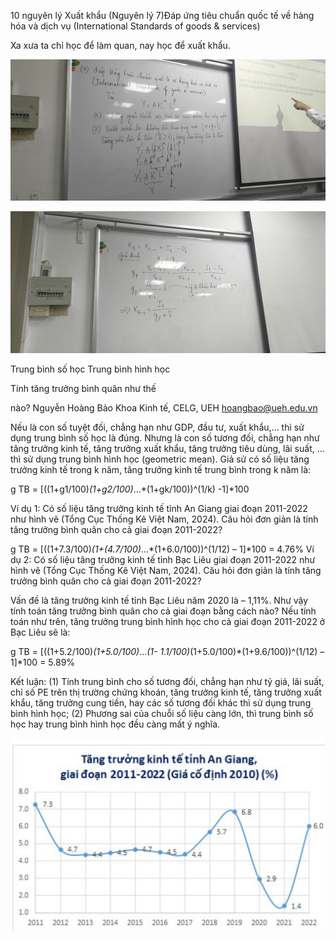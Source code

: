 10 nguyên lý Xuất khẩu
(Nguyên lý 7)Đáp ứng tiêu chuẩn quốc tế về hàng hóa và dịch vụ (International Standards of goods & services)

Xa xưa ta chỉ học để làm quan, nay học để xuất khẩu.

![alt text](image.png)

![alt text](image-1.png)

Trung bình số học 
Trung bình hình học

Tính tăng trưởng bình quân như thế

nào?
Nguyễn Hoàng Bảo
Khoa Kinh tế, CELG, UEH
hoangbao@ueh.edu.vn

Nếu là con số tuyệt đối, chẳng hạn như GDP, đầu tư, xuất khẩu,... thì sử
dụng trung bình số học là đúng. Nhưng là con số tương đối, chẳng hạn
như tăng trưởng kinh tế, tăng trưởng xuất khẩu, tăng trưởng tiêu dùng, lãi
suất, ... thì sử dụng trung bình hình học (geometric mean).
Giả sử có số liệu tăng trưởng kinh tế trong k năm, tăng trưởng kinh tế
trung bình trong k năm là:

g TB = [((1+g1/100)*(1+g2/100)*…*(1+gk/100))^(1/k) -1]*100

Ví dụ 1: Có số liệu tăng trưởng kinh tế tỉnh An Giang giai đoạn 2011-2022
như hình vẽ (Tổng Cục Thống Kê Việt Nam, 2024). Câu hỏi đơn giản là
tính tăng trưởng bình quân cho cả giai đoạn 2011-2022?

g TB = [((1+7.3/100)*(1+(4.7/100)*…*(1+6.0/100))^(1/12) – 1]*100 = 4.76%
Ví dụ 2: Có số liệu tăng trưởng kinh tế tỉnh Bạc Liêu giai đoạn 2011-2022
như hình vẽ (Tổng Cục Thống Kê Việt Nam, 2024). Câu hỏi đơn giản là
tính tăng trưởng bình quân cho cả giai đoạn 2011-2022?

Vấn đề là tăng trưởng kinh tế tỉnh Bạc Liêu năm 2020 là – 1,11%. Như vậy
tính toán tăng trưởng bình quân cho cả giai đoạn bằng cách nào?
Nếu tính toán như trên, tăng trưởng trung bình hình học cho cả giai đoạn
2011-2022 ở Bạc Liêu sẽ là:

g TB = [((1+5.2/100)*(1+5.0/100)*…*(1-
1.1/100)*(1+5.0/100)*(1+9.6/100))^(1/12) – 1]*100 = 5.89%

Kết luận:
(1) Tính trung bình cho số tương đối, chẳng hạn như tỷ giá, lãi suất, chỉ số
PE trên thị trường chứng khoán, tăng trưởng kinh tế, tăng trưởng xuất
khẩu, tăng trưởng cung tiền, hay các số tương đối khác thì sử dụng
trung bình hình học;
(2) Phương sai của chuỗi số liệu càng lớn, thì trung bình số học hay trung
bình hình học đều càng mất ý nghĩa.

![alt text](image-2.png)